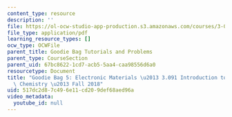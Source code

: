 ```yaml
---
content_type: resource
description: ''
file: https://ol-ocw-studio-app-production.s3.amazonaws.com/courses/3-091-introduction-to-solid-state-chemistry-fall-2018/517dc2d87c496e11cd209def68aed96a_MIT3_091F18_GB5.pdf
file_type: application/pdf
learning_resource_types: []
ocw_type: OCWFile
parent_title: Goodie Bag Tutorials and Problems
parent_type: CourseSection
parent_uid: 67bc8622-1cd7-acb5-5aa4-caa98556d6a0
resourcetype: Document
title: "Goodie Bag 5: Electronic Materials \u2013 3.091 Introduction to Solid-State\
  \ Chemistry \u2013 Fall 2018"
uid: 517dc2d8-7c49-6e11-cd20-9def68aed96a
video_metadata:
  youtube_id: null
---
```

